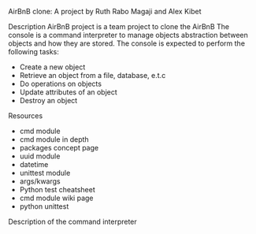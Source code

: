 AirBnB clone: A project by Ruth Rabo Magaji and Alex Kibet

Description
 AirBnB project is a team project to clone the AirBnB
The console is a command interpreter to manage objects abstraction between objects and how they are stored.
The console is expected to perform the following tasks:
- Create a new object
- Retrieve an object from a file, database, e.t.c
- Do operations on objects
- Update attributes of an object
- Destroy an object

Resources
- cmd module
- cmd module in depth
- packages concept page
- uuid module
- datetime
- unittest module
- args/kwargs
- Python test cheatsheet
- cmd module wiki page
- python unittest

Description of the command interpreter


